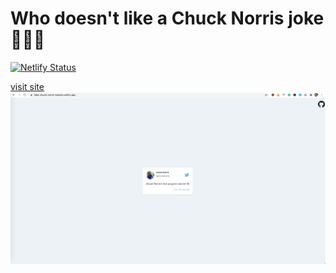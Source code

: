 # Who doesn't like a Chuck Norris joke 🤷🏾‍♂️

[![Netlify Status](https://api.netlify.com/api/v1/badges/f95187ca-83e2-49a9-8c85-95a6e9014650/deploy-status)](https://app.netlify.com/sites/fake-chuck-norris-tweets/deploys)

[visit site](https://fake-chuck-norris-tweets.netlify.app)
![Screenshot](./src/assets/images/screenshot.png)
